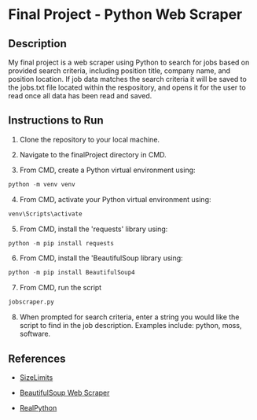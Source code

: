 # Final Project - Python Web Scraper

## Description

My final project is a web scraper using Python to search for jobs based on provided search criteria, including position title, company name, and position location. If job data matches the search criteria it will be saved to the jobs.txt file located within the respository, and opens it for the user to read once all data has been read and saved.


## Instructions to Run

1. Clone the repository to your local machine.

2. Navigate to the finalProject directory in CMD.

3. From CMD, create a Python virtual environment using:

```python
python -m venv venv
```

4. From CMD, activate your Python virtual environment using:

```python
venv\Scripts\activate
```

5. From CMD, install the 'requests' library using:

```python
python -m pip install requests
```

6. From CMD, install the 'BeautifulSoup library using:

```python
python -m pip install BeautifulSoup4
```

7. From CMD, run the script

```python
jobscraper.py
```

8. When prompted for search criteria, enter a string you would like the script to find in the job description. Examples include: python, moss, software.

## References

* [SizeLimits](https://github.com/ai/size-limit/blob/main/README.md)
  
* [BeautifulSoup Web Scraper](https://realpython.com/beautiful-soup-web-scraper-python/)
  
* [RealPython](https://realpython.github.io/fake-jobs/)

